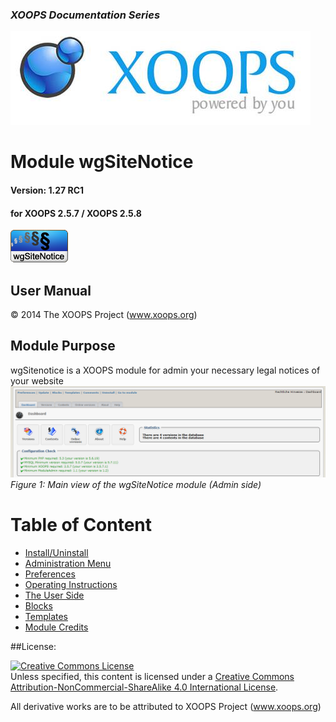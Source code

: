 ### _XOOPS Documentation Series_
![logoXoops.jpg](assets/logoXoops.jpg)

# Module wgSiteNotice
#### Version: 1.27 RC1
#### for XOOPS 2.5.7 / XOOPS 2.5.8
      
![logoModule.png](assets/logoModule.png)
            
## User Manual

© 2014 The XOOPS Project (www.xoops.org)    

## Module Purpose 
wgSitenotice is a XOOPS module for admin your necessary legal notices of your website
![0dashboard.png](assets/0dashboard.png)<br/>
*Figure 1: Main view of the wgSiteNotice module (Admin side)*

# Table of Content

* [Install/Uninstall](book/1install.md)
* [Administration Menu](book/2administration.md)
* [Preferences](book/3preferences.md)
* [Operating Instructions](book/4operations.md)
* [The User Side](book/5userside.md)
* [Blocks](book/6blocks.md)
* [Templates](book/7templates.md)
* [Module Credits](book/9credits.md)

##License:

<a rel="license" href="http://creativecommons.org/licenses/by-nc-sa/4.0/"><img alt="Creative Commons License" style="border-width:0" src="https://i.creativecommons.org/l/by-nc-sa/4.0/88x31.png" /></a><br />Unless specified, this content is licensed under a <a rel="license" href="http://creativecommons.org/licenses/by-nc-sa/4.0/">Creative Commons Attribution-NonCommercial-ShareAlike 4.0 International License</a>.

All derivative works are to be attributed to XOOPS Project (www.xoops.org)
